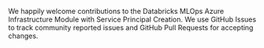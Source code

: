 We happily welcome contributions to the Databricks MLOps Azure Infrastructure Module with Service Principal Creation. We use GitHub Issues to track community reported issues and GitHub Pull Requests for accepting changes.